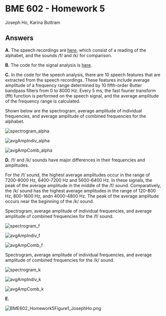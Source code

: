 # BME 602 - Homework 5
Joseph Ho, Karina Buttram

## Answers
**A.** The speech recordings are [here](/recordings), which consist of a reading of the alphabet, and the sounds /f/ and /k/ for comparison.

**B.** The code for the signal analysis is [here](/speech_analysis.py).

**C.** In the code for the speech analysis, there are 10 speech features that are extracted from the speech recordings. These features include average amplitude of a frequency range determined by 10 fifth-order Butter bandpass filters from 0 to 8000 Hz. Every 5 ms, the fast fourier transform (fft) function is performed on the speech signal, and the average amplitude of the frequency range is calculated.

Shown below are the spectrogram, average amplitude of individual frequencies, and average amplitude of combined frequencies for the alphabet.

![spectrogram_alpha](figures/spectrogram_alpha.png)

![avgAmpIndiv_alpha](figures/avgAmpIndiv_alpha.png)

![avgAmpComb_alpha](figures/avgAmpComb_alpha.png)

**D.** /f/ and /k/ sounds have major differences in their frequencies and amplitudes.

For the /f/ sound, the highest average amplitudes occur in the range of 7200-8000 Hz, 6400-7200 Hz and 5600-6400 Hz. In these signals, the peak of the average amplitude in the middle of the /f/ sound. Comparatively, the /k/ sound has the highest average amplitudes in the range of 120-800 Hz, 800-1600 Hz, andn 4000-4800 Hz. The peak of the average amplitude occurs near the beginning of the /k/ sound. 

Spectrogram, average amplitude of individual frequencies, and average amplitude of combined frequencies for the /f/ sound.

![spectrogram_f](figures/spectrogram_f.png)

![avgAmpIndiv_f](figures/avgAmpIndiv_f.png)

![avgAmpComb_f](figures/avgAmpComb_f.png)

Spectrogram, average amplitude of individual frequencies, and average amplitude of combined frequencies for the /k/ sound.

![spectrogram_k](figures/spectrogram_k.png)

![avgAmpIndiv_k](figures/avgAmpIndiv_k.png)

![avgAmpComb_k](figures/avgAmpComb_k.png)

**E.**

![BME602_Homework5Figure1_JosephHo.png](figures/BME602_Homework5Figure1_JosephHo.png)